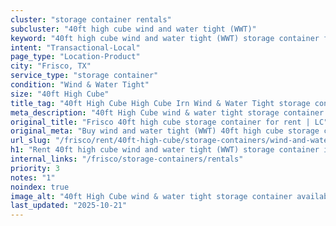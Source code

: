 ```yaml
---
cluster: "storage container rentals"
subcluster: "40ft high cube wind and water tight (WWT)"
keyword: "40ft high cube wind and water tight (WWT) storage container for rent Frisco, TX"
intent: "Transactional-Local"
page_type: "Location-Product"
city: "Frisco, TX"
service_type: "storage container"
condition: "Wind & Water Tight"
size: "40ft High Cube"
title_tag: "40ft High Cube High Cube Irn Wind & Water Tight storage container Sales in Frisco | LC Container"
meta_description: "40ft High Cube wind & water tight storage container sales in Frisco. High cube containers with extra height. Fast delivery, competitive pricing. Serving storage containers area. Quote ID: NHX. Call (214) 524-4168 for your free quote today."
original_title: "Frisco 40ft high cube storage container for rent | LC"
original_meta: "Buy wind and water tight (WWT) 40ft high cube storage container rent with local delivery in Frisco, TX. LC Container — local Since 2003. Request a fast quote today."
url_slug: "/frisco/rent/40ft-high-cube/storage-containers/wind-and-water-tight-wwt"
h1: "Rent 40ft high cube wind and water tight (WWT) storage container in Frisco"
internal_links: "/frisco/storage-containers/rentals"
priority: 3
notes: "1"
noindex: true
image_alt: "40ft High Cube wind & water tight storage container available for delivery in Frisco"
last_updated: "2025-10-21"
---
```


<!-- TODO: Add unique city/inventory copy, images, and internal links here. -->
